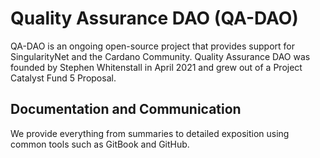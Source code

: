 # Quality Assurance DAO (QA-DAO)

QA-DAO is an ongoing open-source project that provides support for SingularityNet and the Cardano Community. Quality Assurance DAO was founded by Stephen Whitenstall in April 2021 and grew out of a Project Catalyst Fund 5 Proposal.

## Documentation and Communication

We provide everything from summaries to detailed exposition using common tools such as GitBook and GitHub.

